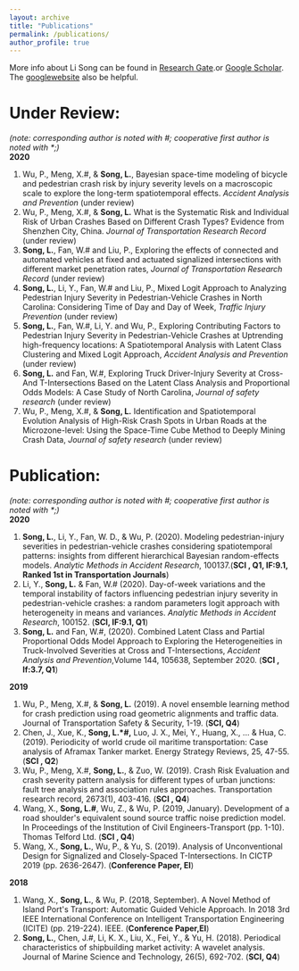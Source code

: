 ```yaml
---
layout: archive
title: "Publications"
permalink: /publications/
author_profile: true
---
```

More info about Li Song can be found in [Research Gate](https://www.researchgate.net/profile/Li_Song60).or [Google Scholar](http://scholar.google.com/citations?user=CyNM5yIAAAAJ&hl=enmight).<br>
The [googlewebsite](https://sites.google.com/view/lisong2019/home) also be helpful.


**Under Review:**
======
_(note: corresponding author is noted with #; cooperative first author is noted with *;)_<br>
**2020**  <br>
1.  Wu, P., Meng, X.#, & **Song, L.**, Bayesian space-time modeling of bicycle and pedestrian crash risk by injury severity levels on a macroscopic scale to explore the long-term spatiotemporal effects. <i>Accident Analysis and Prevention</i> (under review)
1. Wu, P., Meng, X.#, & **Song, L.** What is the Systematic Risk and Individual Risk of Urban Crashes Based on Different Crash Types? Evidence from Shenzhen City, China. <i>Journal of Transportation Research Record</i> (under review)
1. **Song, L.**,  Fan, W.# and Liu, P., Exploring the effects of connected and automated vehicles at fixed and actuated signalized intersections with different market penetration rates, <i>Journal of Transportation Research Record</i> (under review)
1. **Song, L.**, Li, Y., Fan, W.# and Liu, P., Mixed Logit Approach to Analyzing Pedestrian Injury Severity in Pedestrian-Vehicle Crashes in North Carolina: Considering Time of Day and Day of Week, <i>Traffic Injury Prevention</i> (under review)
1. **Song, L.**, Fan, W.#, Li, Y. and Wu, P., Exploring Contributing Factors to Pedestrian Injury Severity in Pedestrian-Vehicle Crashes at Uptrending high-frequency locations: A Spatiotemporal Analysis with Latent Class Clustering and Mixed Logit Approach, <i>Accident Analysis and Prevention</i> (under review)
1. **Song, L.** and Fan, W.#, Exploring Truck Driver-Injury Severity at Cross- And T-Intersections Based on the Latent Class Analysis and Proportional Odds Models: A Case Study of North Carolina, <i>Journal of safety research</i> (under review) 
1. Wu, P., Meng, X.#, & **Song, L.** Identification and Spatiotemporal Evolution Analysis of High-Risk Crash Spots in Urban Roads at the Microzone-level: Using the Space-Time Cube Method to Deeply Mining Crash Data, <i>Journal of safety research</i> (under review) 

**Publication:**
======
_(note: corresponding author is noted with #; cooperative first author is noted with *;)_<br>
**2020**  <br>
1. **Song, L.**, Li, Y., Fan, W. D., & Wu, P. (2020). Modeling pedestrian-injury severities in pedestrian-vehicle crashes considering spatiotemporal patterns: insights from different hierarchical Bayesian random-effects models. <i>Analytic Methods in Accident Research</i>, 100137.(**SCI , Q1, IF:9.1, Ranked 1st in Transportation Journals**)
1. Li, Y., **Song, L.** & Fan, W.# (2020). Day-of-week variations and the temporal instability of factors influencing pedestrian injury severity in pedestrian-vehicle crashes: a random parameters logit approach with heterogeneity in means and variances. <i>Analytic Methods in Accident Research</i>, 100152. (**SCI, IF:9.1, Q1**)
1. **Song, L.** and Fan, W.#, (2020). Combined Latent Class and Partial Proportional Odds Model Approach to Exploring the Heterogeneities in Truck-Involved Severities at Cross and T-Intersections, <i>Accident Analysis and Prevention</i>,Volume 144, 105638, September 2020. (**SCI , If:3.7, Q1**)

**2019**
1. Wu, P., Meng, X.#, & **Song, L.** (2019). A novel ensemble learning method for crash prediction using road geometric alignments and traffic data. Journal of Transportation Safety & Security, 1-19. (**SCI, Q4**) 
1. Chen, J., Xue, K., **Song, L.*#,** Luo, J. X., Mei, Y., Huang, X., ... & Hua, C. (2019). Periodicity of world crude oil maritime transportation: Case analysis of Aframax Tanker market. Energy Strategy Reviews, 25, 47-55.  (**SCI , Q2**)
1. Wu, P., Meng, X.#, **Song, L.**, & Zuo, W. (2019). Crash Risk Evaluation and crash severity pattern analysis for different types of urban junctions: fault tree analysis and association rules approaches. Transportation research record, 2673(1), 403-416.  (**SCI , Q4**)
1. Wang, X., **Song, L.#**, Wu, Z., & Wu, P. (2019, January). Development of a road shoulder's equivalent sound source traffic noise prediction model. In Proceedings of the Institution of Civil Engineers-Transport (pp. 1-10). Thomas Telford Ltd.  (**SCI , Q4**)
1. Wang, X., **Song, L.**, Wu, P., & Yu, S. (2019). Analysis of Unconventional Design for Signalized and Closely-Spaced T-Intersections. In CICTP 2019 (pp. 2636-2647). (**Conference Paper, EI**)

**2018**
1. Wang, X., **Song, L.**, & Wu, P. (2018, September). A Novel Method of Island Port's Transport: Automatic Guided Vehicle Approach. In 2018 3rd IEEE International Conference on Intelligent Transportation Engineering (ICITE) (pp. 219-224). IEEE.  (**Conference Paper,EI**)
1. **Song, L.**, Chen, J.#, Li, K. X., Liu, X., Fei, Y., & Yu, H. (2018). Periodical characteristics of shipbuilding market activity: A wavelet analysis. Journal of Marine Science and Technology, 26(5), 692-702.  (**SCI, Q4**)

